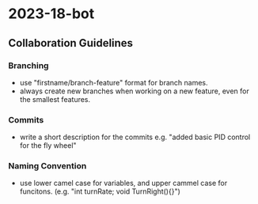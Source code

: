 # 2023-18-bot


## Collaboration Guidelines

### Branching
- use "firstname/branch-feature" format for branch names.
- always create new branches when working on a new feature, even for the smallest features.

### Commits
- write a short description for the commits e.g. "added basic PID control for the fly wheel"

### Naming Convention
- use lower camel case for variables, and upper cammel case for funcitons. (e.g. "int turnRate; void TurnRight(){}")
